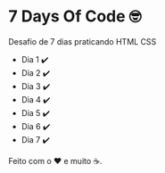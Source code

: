 # 7 Days Of Code :nerd_face:
 Desafio de 7 dias praticando HTML CSS

- Dia 1 :heavy_check_mark:
- Dia 2 :heavy_check_mark:
- Dia 3 :heavy_check_mark:
- Dia 4 :heavy_check_mark:
- Dia 5 :heavy_check_mark:
- Dia 6 :heavy_check_mark:
- Dia 7 :heavy_check_mark:

Feito com o :heart: e muito :coffee:.

